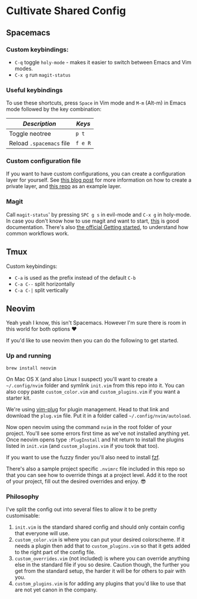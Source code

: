 # Cultivate Shared Config

## Spacemacs

### Custom keybindings:
- `C-q` toggle `holy-mode` - makes it easier to switch between Emacs and Vim modes.
- `C-x g` run `magit-status`

### Useful keybindings
To use these shortcuts, press `Space` in Vim mode and `M-m` (Alt-m) in Emacs mode followed by the key combination:

| *Description* | *Keys* |
| ------------- | ------ |
| Toggle neotree | `p t` |
| Reload `.spacemacs` file | `f e R` |

### Custom configuration file

If you want to have custom configurations, you can create a configuration layer for yourself. See [this blog post](http://www.cultivatehq.com/posts/spacemacs-shared-config/) for more information on how to create a private layer, and [this repo](https://github.com/picandocodigo/spacemacs-config/tree/master/personal-config-layer) as an example layer.

### Magit

Call `magit-status`' by pressing `SPC g s` in evil-mode and `C-x g` in holy-mode. In case you don't know how to use magit and want to start, [this](https://github.com/syl20bnr/spacemacs/tree/master/layers/%2Bsource-control/git#magit) is good documentation. There's also [the official Getting started](https://magit.vc/manual/magit/Getting-started.html), to understand how common workflows work.

## Tmux

Custom keybindings:
- `C-a` is used as the prefix instead of the default `C-b`
- `C-a C--` split horizontally
- `C-a C-|` split vertically


## Neovim

Yeah yeah I know, this isn't Spacemacs. However I'm sure there is room in this world for both options ❤️

If you'd like to use neovim then you can do the following to get started.

### Up and running

```
brew install neovim
```

On Mac OS X (and also Linux I suspect) you'll want to create a `~/.config/nvim` folder and symlink `init.vim` from this repo into it. You can also copy paste `custom_color.vim` and `custom_plugins.vim` if you want a starter kit.

We're using [vim-plug](https://github.com/junegunn/vim-plug) for plugin management. Head to that link and download the `plug.vim` file. Put it in a folder called `~/.config/nvim/autoload`.

Now open neovim using the command `nvim` in the root folder of your project. You'll see some errors first time as we've not installed anything yet. Once neovim opens type `:PlugInstall` and hit return to install the plugins listed in `init.vim` (and `custom_plugins.vim` if you took that too).

If you want to use the fuzzy finder you'll also need to install [fzf](https://github.com/junegunn/fzf).

There's also a sample project specific `.nvimrc` file included in this repo so that you can see how to override things at a project level. Add it to the root of your project, fill out the desired overrides and enjoy. 😎

### Philosophy

I've split the config out into several files to allow it to be pretty customisable:

1. `init.vim` is the standard shared config and should only contain config that everyone will use.
1. `custom_color.vim` is where you can put your desired colorscheme. If it needs a plugin then add that to `custom_plugins.vim` so that it gets added to the right part of the config file.
1. `custom_overrides.vim` (not included) is where you can override anything else in the standard file if you so desire. Caution though, the further you get from the standard setup, the harder it will be for others to pair with you.
1. `custom_plugins.vim` is for adding any plugins that you'd like to use that are not yet canon in the company.

